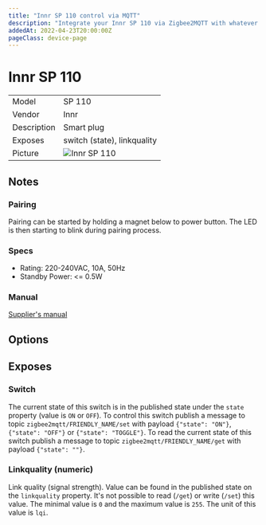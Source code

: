 ```yaml
---
title: "Innr SP 110 control via MQTT"
description: "Integrate your Innr SP 110 via Zigbee2MQTT with whatever smart home infrastructure you are using without the vendor's bridge or gateway."
addedAt: 2022-04-23T20:00:00Z
pageClass: device-page
---
```


<!-- !!!! -->
<!-- ATTENTION: This file is auto-generated through docgen! -->
<!-- You can only edit the "Notes"-Section between the two comment lines "Notes BEGIN" and "Notes END". -->
<!-- Do not use h1 or h2 heading within "## Notes"-Section. -->
<!-- !!!! -->

# Innr SP 110

|     |     |
|-----|-----|
| Model | SP 110  |
| Vendor  | Innr  |
| Description | Smart plug |
| Exposes | switch (state), linkquality |
| Picture | ![Innr SP 110](https://www.zigbee2mqtt.io/images/devices/SP_110.jpg) |


<!-- Notes BEGIN: You can edit here. Add "## Notes" headline if not already present. -->
## Notes


### Pairing
Pairing can be started by holding a magnet below to power button. The LED is then starting to blink during pairing process.

### Specs
- Rating: 220-240VAC, 10A, 50Hz
- Standby Power: <= 0.5W

### Manual
[Supplier's manual](https://www.zigbee2mqtt.io/manuals/devices/SP_110.pdf)
<!-- Notes END: Do not edit below this line -->


## Options

## Exposes

### Switch
The current state of this switch is in the published state under the `state` property (value is `ON` or `OFF`).
To control this switch publish a message to topic `zigbee2mqtt/FRIENDLY_NAME/set` with payload `{"state": "ON"}`, `{"state": "OFF"}` or `{"state": "TOGGLE"}`.
To read the current state of this switch publish a message to topic `zigbee2mqtt/FRIENDLY_NAME/get` with payload `{"state": ""}`.

### Linkquality (numeric)
Link quality (signal strength).
Value can be found in the published state on the `linkquality` property.
It's not possible to read (`/get`) or write (`/set`) this value.
The minimal value is `0` and the maximum value is `255`.
The unit of this value is `lqi`.

